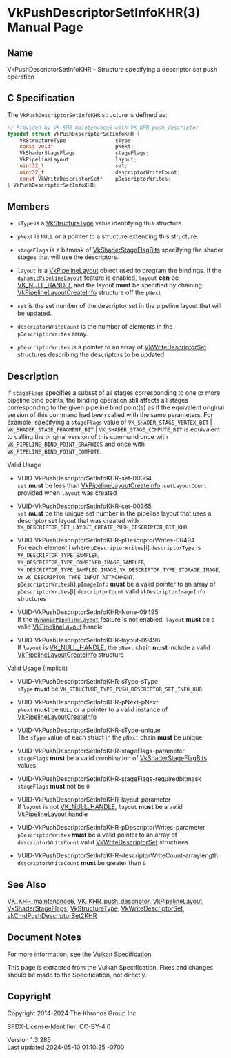 # VkPushDescriptorSetInfoKHR(3) Manual Page

## Name

VkPushDescriptorSetInfoKHR - Structure specifying a descriptor set push
operation



## <a href="#_c_specification" class="anchor"></a>C Specification

The `VkPushDescriptorSetInfoKHR` structure is defined as:

``` c
// Provided by VK_KHR_maintenance6 with VK_KHR_push_descriptor
typedef struct VkPushDescriptorSetInfoKHR {
    VkStructureType                sType;
    const void*                    pNext;
    VkShaderStageFlags             stageFlags;
    VkPipelineLayout               layout;
    uint32_t                       set;
    uint32_t                       descriptorWriteCount;
    const VkWriteDescriptorSet*    pDescriptorWrites;
} VkPushDescriptorSetInfoKHR;
```

## <a href="#_members" class="anchor"></a>Members

- `sType` is a [VkStructureType](https://registry.khronos.org/vulkan/specs/1.3-extensions/man/html/VkStructureType.html) value identifying
  this structure.

- `pNext` is `NULL` or a pointer to a structure extending this
  structure.

- `stageFlags` is a bitmask of
  [VkShaderStageFlagBits](https://registry.khronos.org/vulkan/specs/1.3-extensions/man/html/VkShaderStageFlagBits.html) specifying the
  shader stages that will use the descriptors.

- `layout` is a [VkPipelineLayout](https://registry.khronos.org/vulkan/specs/1.3-extensions/man/html/VkPipelineLayout.html) object used to
  program the bindings. If the <a
  href="https://registry.khronos.org/vulkan/specs/1.3-extensions/html/vkspec.html#features-dynamicPipelineLayout"
  target="_blank" rel="noopener"><code>dynamicPipelineLayout</code></a>
  feature is enabled, `layout` **can** be
  [VK_NULL_HANDLE](https://registry.khronos.org/vulkan/specs/1.3-extensions/man/html/VK_NULL_HANDLE.html) and the layout **must** be
  specified by chaining
  [VkPipelineLayoutCreateInfo](https://registry.khronos.org/vulkan/specs/1.3-extensions/man/html/VkPipelineLayoutCreateInfo.html)
  structure off the `pNext`

- `set` is the set number of the descriptor set in the pipeline layout
  that will be updated.

- `descriptorWriteCount` is the number of elements in the
  `pDescriptorWrites` array.

- `pDescriptorWrites` is a pointer to an array of
  [VkWriteDescriptorSet](https://registry.khronos.org/vulkan/specs/1.3-extensions/man/html/VkWriteDescriptorSet.html) structures
  describing the descriptors to be updated.

## <a href="#_description" class="anchor"></a>Description

If `stageFlags` specifies a subset of all stages corresponding to one or
more pipeline bind points, the binding operation still affects all
stages corresponding to the given pipeline bind point(s) as if the
equivalent original version of this command had been called with the
same parameters. For example, specifying a `stageFlags` value of
`VK_SHADER_STAGE_VERTEX_BIT` \| `VK_SHADER_STAGE_FRAGMENT_BIT` \|
`VK_SHADER_STAGE_COMPUTE_BIT` is equivalent to calling the original
version of this command once with `VK_PIPELINE_BIND_POINT_GRAPHICS` and
once with `VK_PIPELINE_BIND_POINT_COMPUTE`.

Valid Usage

- <a href="#VUID-VkPushDescriptorSetInfoKHR-set-00364"
  id="VUID-VkPushDescriptorSetInfoKHR-set-00364"></a>
  VUID-VkPushDescriptorSetInfoKHR-set-00364  
  `set` **must** be less than
  [VkPipelineLayoutCreateInfo](https://registry.khronos.org/vulkan/specs/1.3-extensions/man/html/VkPipelineLayoutCreateInfo.html)::`setLayoutCount`
  provided when `layout` was created

- <a href="#VUID-VkPushDescriptorSetInfoKHR-set-00365"
  id="VUID-VkPushDescriptorSetInfoKHR-set-00365"></a>
  VUID-VkPushDescriptorSetInfoKHR-set-00365  
  `set` **must** be the unique set number in the pipeline layout that
  uses a descriptor set layout that was created with
  `VK_DESCRIPTOR_SET_LAYOUT_CREATE_PUSH_DESCRIPTOR_BIT_KHR`

- <a href="#VUID-VkPushDescriptorSetInfoKHR-pDescriptorWrites-06494"
  id="VUID-VkPushDescriptorSetInfoKHR-pDescriptorWrites-06494"></a>
  VUID-VkPushDescriptorSetInfoKHR-pDescriptorWrites-06494  
  For each element i where `pDescriptorWrites`\[i\].`descriptorType` is
  `VK_DESCRIPTOR_TYPE_SAMPLER`,
  `VK_DESCRIPTOR_TYPE_COMBINED_IMAGE_SAMPLER`,
  `VK_DESCRIPTOR_TYPE_SAMPLED_IMAGE`,
  `VK_DESCRIPTOR_TYPE_STORAGE_IMAGE`, or
  `VK_DESCRIPTOR_TYPE_INPUT_ATTACHMENT`,
  `pDescriptorWrites`\[i\].`pImageInfo` **must** be a valid pointer to
  an array of `pDescriptorWrites`\[i\].`descriptorCount` valid
  `VkDescriptorImageInfo` structures

<!-- -->

- <a href="#VUID-VkPushDescriptorSetInfoKHR-None-09495"
  id="VUID-VkPushDescriptorSetInfoKHR-None-09495"></a>
  VUID-VkPushDescriptorSetInfoKHR-None-09495  
  If the [`dynamicPipelineLayout`](#features-dynamicPipelineLayout)
  feature is not enabled, `layout` **must** be a valid
  [VkPipelineLayout](https://registry.khronos.org/vulkan/specs/1.3-extensions/man/html/VkPipelineLayout.html) handle

- <a href="#VUID-VkPushDescriptorSetInfoKHR-layout-09496"
  id="VUID-VkPushDescriptorSetInfoKHR-layout-09496"></a>
  VUID-VkPushDescriptorSetInfoKHR-layout-09496  
  If `layout` is [VK_NULL_HANDLE](https://registry.khronos.org/vulkan/specs/1.3-extensions/man/html/VK_NULL_HANDLE.html), the `pNext`
  chain **must** include a valid
  [VkPipelineLayoutCreateInfo](https://registry.khronos.org/vulkan/specs/1.3-extensions/man/html/VkPipelineLayoutCreateInfo.html)
  structure

Valid Usage (Implicit)

- <a href="#VUID-VkPushDescriptorSetInfoKHR-sType-sType"
  id="VUID-VkPushDescriptorSetInfoKHR-sType-sType"></a>
  VUID-VkPushDescriptorSetInfoKHR-sType-sType  
  `sType` **must** be `VK_STRUCTURE_TYPE_PUSH_DESCRIPTOR_SET_INFO_KHR`

- <a href="#VUID-VkPushDescriptorSetInfoKHR-pNext-pNext"
  id="VUID-VkPushDescriptorSetInfoKHR-pNext-pNext"></a>
  VUID-VkPushDescriptorSetInfoKHR-pNext-pNext  
  `pNext` **must** be `NULL` or a pointer to a valid instance of
  [VkPipelineLayoutCreateInfo](https://registry.khronos.org/vulkan/specs/1.3-extensions/man/html/VkPipelineLayoutCreateInfo.html)

- <a href="#VUID-VkPushDescriptorSetInfoKHR-sType-unique"
  id="VUID-VkPushDescriptorSetInfoKHR-sType-unique"></a>
  VUID-VkPushDescriptorSetInfoKHR-sType-unique  
  The `sType` value of each struct in the `pNext` chain **must** be
  unique

- <a href="#VUID-VkPushDescriptorSetInfoKHR-stageFlags-parameter"
  id="VUID-VkPushDescriptorSetInfoKHR-stageFlags-parameter"></a>
  VUID-VkPushDescriptorSetInfoKHR-stageFlags-parameter  
  `stageFlags` **must** be a valid combination of
  [VkShaderStageFlagBits](https://registry.khronos.org/vulkan/specs/1.3-extensions/man/html/VkShaderStageFlagBits.html) values

- <a href="#VUID-VkPushDescriptorSetInfoKHR-stageFlags-requiredbitmask"
  id="VUID-VkPushDescriptorSetInfoKHR-stageFlags-requiredbitmask"></a>
  VUID-VkPushDescriptorSetInfoKHR-stageFlags-requiredbitmask  
  `stageFlags` **must** not be `0`

- <a href="#VUID-VkPushDescriptorSetInfoKHR-layout-parameter"
  id="VUID-VkPushDescriptorSetInfoKHR-layout-parameter"></a>
  VUID-VkPushDescriptorSetInfoKHR-layout-parameter  
  If `layout` is not [VK_NULL_HANDLE](https://registry.khronos.org/vulkan/specs/1.3-extensions/man/html/VK_NULL_HANDLE.html), `layout`
  **must** be a valid [VkPipelineLayout](https://registry.khronos.org/vulkan/specs/1.3-extensions/man/html/VkPipelineLayout.html) handle

- <a href="#VUID-VkPushDescriptorSetInfoKHR-pDescriptorWrites-parameter"
  id="VUID-VkPushDescriptorSetInfoKHR-pDescriptorWrites-parameter"></a>
  VUID-VkPushDescriptorSetInfoKHR-pDescriptorWrites-parameter  
  `pDescriptorWrites` **must** be a valid pointer to an array of
  `descriptorWriteCount` valid
  [VkWriteDescriptorSet](https://registry.khronos.org/vulkan/specs/1.3-extensions/man/html/VkWriteDescriptorSet.html) structures

- <a
  href="#VUID-VkPushDescriptorSetInfoKHR-descriptorWriteCount-arraylength"
  id="VUID-VkPushDescriptorSetInfoKHR-descriptorWriteCount-arraylength"></a>
  VUID-VkPushDescriptorSetInfoKHR-descriptorWriteCount-arraylength  
  `descriptorWriteCount` **must** be greater than `0`

## <a href="#_see_also" class="anchor"></a>See Also

[VK_KHR_maintenance6](https://registry.khronos.org/vulkan/specs/1.3-extensions/man/html/VK_KHR_maintenance6.html),
[VK_KHR_push_descriptor](https://registry.khronos.org/vulkan/specs/1.3-extensions/man/html/VK_KHR_push_descriptor.html),
[VkPipelineLayout](https://registry.khronos.org/vulkan/specs/1.3-extensions/man/html/VkPipelineLayout.html),
[VkShaderStageFlags](https://registry.khronos.org/vulkan/specs/1.3-extensions/man/html/VkShaderStageFlags.html),
[VkStructureType](https://registry.khronos.org/vulkan/specs/1.3-extensions/man/html/VkStructureType.html),
[VkWriteDescriptorSet](https://registry.khronos.org/vulkan/specs/1.3-extensions/man/html/VkWriteDescriptorSet.html),
[vkCmdPushDescriptorSet2KHR](https://registry.khronos.org/vulkan/specs/1.3-extensions/man/html/vkCmdPushDescriptorSet2KHR.html)

## <a href="#_document_notes" class="anchor"></a>Document Notes

For more information, see the <a
href="https://registry.khronos.org/vulkan/specs/1.3-extensions/html/vkspec.html#VkPushDescriptorSetInfoKHR"
target="_blank" rel="noopener">Vulkan Specification</a>

This page is extracted from the Vulkan Specification. Fixes and changes
should be made to the Specification, not directly.

## <a href="#_copyright" class="anchor"></a>Copyright

Copyright 2014-2024 The Khronos Group Inc.

SPDX-License-Identifier: CC-BY-4.0

Version 1.3.285  
Last updated 2024-05-10 01:10:25 -0700
